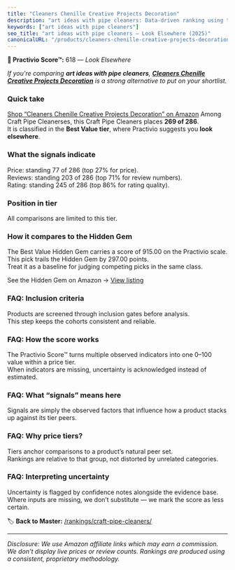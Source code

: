 ```yaml
---
title: "Cleaners Chenille Creative Projects Decoration"
description: "art ideas with pipe cleaners: Data-driven ranking using the Practivio Score™. Positioned by quality, value, demand, findability, momentum."
keywords: ["art ideas with pipe cleaners"]
seo_title: "art ideas with pipe cleaners — Look Elsewhere (2025)"
canonicalURL: "/products/cleaners-chenille-creative-projects-decoration-B0DXVCZ6YY/"
---
```


**🚫 Practivio Score™:** 618 — _Look Elsewhere_


*If you're comparing **art ideas with pipe cleaners**, **[Cleaners Chenille Creative Projects Decoration](https://www.amazon.com/dp/B0DXVCZ6YY?tag=practivio-20)** is a strong alternative to put on your shortlist.*
### Quick take
[Shop “Cleaners Chenille Creative Projects Decoration” on Amazon](https://www.amazon.com/dp/B0DXVCZ6YY?tag=practivio-20)
Among Craft Pipe Cleanerses, this Craft Pipe Cleaners places **269 of 286**.  
It is classified in the **Best Value tier**, where Practivio suggests you **look elsewhere**.

### What the signals indicate
Price: standing 77 of 286 (top 27% for price).  
Reviews: standing 203 of 286 (top 71% for review numbers).  
Rating: standing 245 of 286 (top 86% for rating quality).  

### Position in tier
All comparisons are limited to this tier.

### How it compares to the Hidden Gem
The Best Value Hidden Gem carries a score of 915.00 on the Practivio scale.  
This pick trails the Hidden Gem by 297.00 points.  
Treat it as a baseline for judging competing picks in the same class.  

See the Hidden Gem on Amazon → [View listing](https://www.amazon.com/dp/B08GZL6MFJ?tag=practivio-20)

### FAQ: Inclusion criteria
Products are screened through inclusion gates before analysis.  
This step keeps the cohorts consistent and reliable.

### FAQ: How the score works
The Practivio Score™ turns multiple observed indicators into one 0–100 value within a price tier.  
When indicators are missing, uncertainty is acknowledged instead of estimated.

### FAQ: What “signals” means here
Signals are simply the observed factors that influence how a product stacks up against its tier peers.

### FAQ: Why price tiers?
Tiers anchor comparisons to a product’s natural peer set.  
Rankings are relative to that group, not distorted by unrelated categories.

### FAQ: Interpreting uncertainty
Uncertainty is flagged by confidence notes alongside the evidence base.  
Where inputs are missing, we don’t substitute — we mark the score as less certain.


🏷️ **Back to Master:** [/rankings/craft-pipe-cleaners/](/rankings/craft-pipe-cleaners/)

---
_Disclosure: We use Amazon affiliate links which may earn a commission. We don’t display live prices or review counts. Rankings are produced using a consistent, proprietary methodology._
